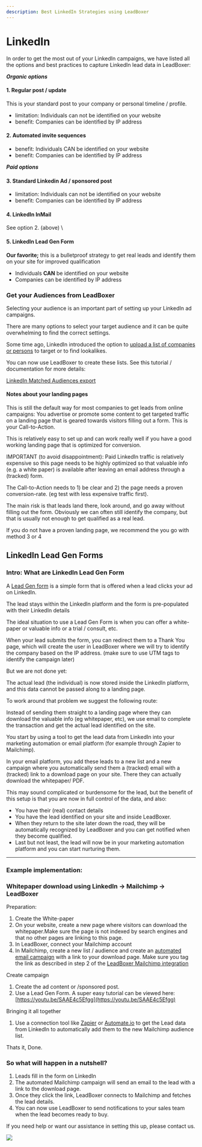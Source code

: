 ```yaml
---
description: Best LinkedIn Strategies using LeadBoxer
---
```


# LinkedIn

In order to get the most out of your LinkedIn campaigns, we have listed all the options and best practices to capture LinkedIn lead data in LeadBoxer:

_**Organic options**_

#### 1. Regular post / update

This is your standard post to your company or personal timeline / profile.

* limitation: Individuals can not be identified on your website
* benefit: Companies can be identified by IP address

#### 2. Automated invite sequences

* benefit: Individuals CAN be identified on your website
* benefit: Companies can be identified by IP address

_**Paid options**_

#### 3. Standard Linkedin Ad / sponsored post

* limitation: Individuals can not be identified on your website
* benefit: Companies can be identified by IP address

#### 4. LinkedIn InMail

See option 2. (above) \


#### 5. LinkedIn Lead Gen Form

**Our favorite;** this is a bulletproof strategy to get real leads and identify them on your site for improved qualification

* Individuals **CAN** be identified on your website
* Companies can be identified by IP address

### Get your Audiences from LeadBoxer

Selecting your audience is an important part of setting up your LinkedIn ad campaigns.&#x20;

There are many options to select your target audience and it can be quite overwhelming to find the correct settings.

Some time ago, LinkedIn introduced the option to [upload a list of companies or persons](https://www.linkedin.com/help/lms/answer/73938) to target or to find lookalikes.

You can now use LeadBoxer to create these lists. See this tutorial / documentation for more details:

[LinkedIn Matched Audiences export](https://docs.leadboxer.com/article/186-linkedin-matched-audiences-export)

#### Notes about your landing pages

This is still the default way for most companies to get leads from online campaigns: You advertise or promote some content to get targeted traffic on a landing page that is geared towards visitors filling out a form. This is your Call-to-Action.&#x20;

This is relatively easy to set up and can work really well if you have a good working landing page that is optimized for conversion. &#x20;

IMPORTANT (to avoid disappointment): Paid LinkedIn traffic is relatively expensive so this page needs to be highly optimized so that valuable info (e.g. a white paper) is available after leaving an email address through a (tracked) form.&#x20;

The Call-to-Action needs to 1) be clear and 2) the page needs a proven conversion-rate. (eg test with less expensive traffic first).

The main risk is that leads land there, look around, and go away without filling out the form. Obviously we can often still identify the company, but that is usually not enough to get qualified as a real lead.&#x20;

If you do not have a proven landing page, we recommend the you go with method 3 or 4



## LinkedIn Lead Gen Forms

### Intro: What are LinkedIn Lead Gen Form

A [Lead Gen form](https://business.linkedin.com/marketing-solutions/native-advertising/lead-gen-ads) is a simple form that is offered when a lead clicks your ad on LinkedIn.

The lead stays within the LinkedIn platform and the form is pre-populated with their LinkedIn details

The ideal situation to use a Lead Gen Form is when you can offer a white-paper or valuable info or a trial / consult, etc.

When your lead submits the form, you can redirect them to a Thank You page, which will create the user in LeadBoxer where we will try to identify the company based on the IP address. (make sure to use UTM tags to identify the campaign later)

But we are not done yet:

The actual lead (the individual) is now stored inside the LinkedIn platform, and this data cannot be passed along to a landing page.&#x20;

To work around that problem we suggest the following route:

Instead of sending them straight to a landing page where they can download the valuable info (eg whitepaper, etc), we use email to complete the transaction and get the actual lead identified on the site.

You start by using a tool to get the lead data from LinkedIn into your marketing automation or email platform (for example through Zapier to Mailchimp).&#x20;

In your email platform, you add these leads to a new list and a new campaign where you automatically send them a (tracked) email with a (tracked) link to a download page on your site. There they can actually download the whitepaper/ PDF.&#x20;

This may sound complicated or burdensome for the lead, but the benefit of this setup is that you are now in full control of the data, and also:&#x20;

* You have their (real) contact details
* You have the lead identified on your site and inside LeadBoxer.&#x20;
* When they return to the site later down the road, they will be automatically recognized by LeadBoxer and you can get notified when they become qualified.
* Last but not least, the lead will now be in your marketing automation platform and you can start nurturing them.

***

### Example implementation:&#x20;

### Whitepaper download using LinkedIn -> Mailchimp -> LeadBoxer

Preparation:

1. Create the White-paper&#x20;
2. On your website, create a new page where visitors can download the whitepaper.Make sure the page is not indexed by search engines and that no other pages are linking to this page.
3. In LeadBoxer, connect your Mailchimp account&#x20;
4. In Mailchimp, create a new list / audience and create an [automated email campaign](https://mailchimp.com/help/create-an-automation/) with a link to your download page. Make sure you tag the link as described in step 2 of the [LeadBoxer Mailchimp integration](https://docs.leadboxer.com/article/15-mailchimp-email-tracking)

Create campaign

1. Create the ad content or /sponsored post.
2. Use a Lead Gen Form. A super easy tutorial can be viewed here: [https://youtu.be/SAAE4c5Efgg](https://youtu.be/SAAE4c5Efgg)

Bringing it all together

1. Use a connection tool like [Zapier](https://zapier.com/apps/linkedin-lead-gen-forms/integrations/mailchimp) or [Automate.io](https://automate.io/integration/linkedin-lead-gen-forms/mailchimp) to get the Lead data from LinkedIn to automatically add them to the new Mailchimp audience list.&#x20;

Thats it, Done.

### So what will happen in a nutshell?

1. Leads fill in the form on LinkedIn
2. The automated Mailchimp campaign will send an email to the lead with a link to the download page.
3. Once they click the link, LeadBoxer connects to Mailchimp and fetches the lead details.
4. You can now use LeadBoxer to send notifications to your sales team when the lead becomes ready to buy.

If you need help or want our assistance in setting this up, please contact us.

![](https://d33v4339jhl8k0.cloudfront.net/docs/assets/565e1cb7c697915b26a5c214/images/5f06f8e02c7d3a10cbaa465f/file-6V0699shaZ.gif)

